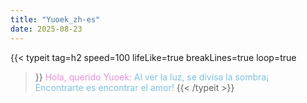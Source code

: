 ```yaml
---
title: "Yuoek_zh-es"
date: 2025-08-23
---
```



<!-- require APlayer -->
<link rel="stylesheet" href="/renderjs/aplayer/dist/APlayer.min.css">
<script src="/renderjs/aplayer/dist/APlayer.min.js"></script>
<!-- require MetingJS -->
<script src="/renderjs/meting/dist/Meting.min.js"></script>

{{< typeit 
tag=h2
speed=100
lifeLike=true
breakLines=true
loop=true
>}}
<font color="#ee98e3de"> Hola, querido Yuoek: </font>
<font color="#7cc0e7"> Al ver la luz, se divisa la sombra¡ </font>    
<font color="#7cc0e7"> Encontrarte es encontrar el amor! </font>
{{< /typeit >}}

<meting-js
    name="Mi Persona Favorita"
    id="fixed-aplayer"
    artist="Río Roma"
    url="/voice/kugou/sophieSong/Mi Persona Favorita - Río Roma/Mi Persona Favorita.mp3 "
    cover="/voice/kugou/sophieSong/Mi Persona Favorita - Río Roma/Mi Persona Favorita_封面.jpg"
    lrc="/voice/kugou/sophieSong/Mi Persona Favorita - Río Roma/Mi Persona Favorita_合并歌词.lrc" 
    autoplay="true"
    loop="false"
    mutex="true">
</meting-js>

